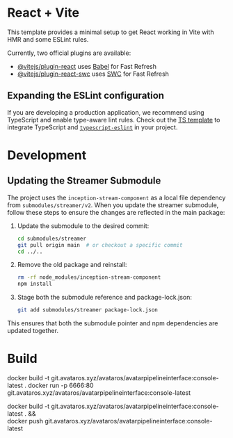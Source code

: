 # React + Vite

This template provides a minimal setup to get React working in Vite with HMR and some ESLint rules.

Currently, two official plugins are available:

- [@vitejs/plugin-react](https://github.com/vitejs/vite-plugin-react/blob/main/packages/plugin-react/README.md) uses [Babel](https://babeljs.io/) for Fast Refresh
- [@vitejs/plugin-react-swc](https://github.com/vitejs/vite-plugin-react-swc) uses [SWC](https://swc.rs/) for Fast Refresh

## Expanding the ESLint configuration

If you are developing a production application, we recommend using TypeScript and enable type-aware lint rules. Check out the [TS template](https://github.com/vitejs/vite/tree/main/packages/create-vite/template-react-ts) to integrate TypeScript and [`typescript-eslint`](https://typescript-eslint.io) in your project.


# Development

## Updating the Streamer Submodule

The project uses the `inception-stream-component` as a local file dependency from `submodules/streamer/v2`. When you update the streamer submodule, follow these steps to ensure the changes are reflected in the main package:

1. Update the submodule to the desired commit:
   ```bash
   cd submodules/streamer
   git pull origin main  # or checkout a specific commit
   cd ../..
   ```

2. Remove the old package and reinstall:
   ```bash
   rm -rf node_modules/inception-stream-component
   npm install
   ```

3. Stage both the submodule reference and package-lock.json:
   ```bash
   git add submodules/streamer package-lock.json
   ```

This ensures that both the submodule pointer and npm dependencies are updated together.


# Build

docker build -t git.avataros.xyz/avataros/avatarpipelineinterface:console-latest .
docker run -p 6666:80 git.avataros.xyz/avataros/avatarpipelineinterface:console-latest


docker build -t git.avataros.xyz/avataros/avatarpipelineinterface:console-latest . && \
docker push git.avataros.xyz/avataros/avatarpipelineinterface:console-latest